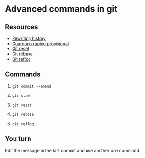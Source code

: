 # Advanced commands in git

## Resources

- [Rewriting history](https://www.atlassian.com/git/tutorials/rewriting-history)
- [Guardado rápido provisional](https://git-scm.com/book/es/v1/Las-herramientas-de-Git-Guardado-r%C3%A1pido-provisional)
- [Git reset](https://www.atlassian.com/git/tutorials/undoing-changes/git-reset)
- [Git rebase](https://www.atlassian.com/git/tutorials/rewriting-history/git-rebase)
- [Git reflog](https://www.atlassian.com/git/tutorials/rewriting-history/git-reflog)

## Commands

1. `git commit --amend`

2. `git stash`

3. `git reset`

4. `git rebase`

5. `git reflog`

## You turn

Edit the message in the last commit and use another one command.
